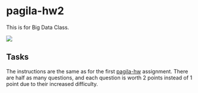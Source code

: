 # pagila-hw2
This is for Big Data Class.

[![](https://github.com/mariagerges/pagila-hw2/workflows/tests/badge.svg)](https://github.com/mariagerges/pagila-hw2/actions?query=workflow%3Atests)

## Tasks

The instructions are the same as for the first [pagila-hw](https://github.com/mikeizbicki/pagila-hw) assignment.
There are half as many questions, and each question is worth 2 points instead of 1 point due to their increased difficulty.
